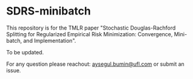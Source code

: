 # SDRS-minibatch

This repository is for the TMLR paper "Stochastic Douglas-Rachford Splitting for Regularized Empirical Risk Minimization: Convergence, Mini-batch, and Implementation".


To be updated. 

For any question please reachout: aysegul.bumin@ufl.com or submit an issue.
